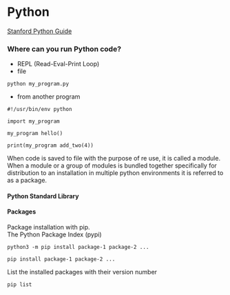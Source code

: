 # Python

[Stanford Python Guide](https://cs.stanford.edu/people/nick/py/)

### Where can you run Python code?
- REPL (Read-Eval-Print Loop)
- file
```
python my_program.py
```
- from another program
```
#!/usr/bin/env python

import my_program

my_program hello()

print(my_program add_two(4))
```

When code is saved to file with the purpose of re use, it is called a module.  
When a module or a group of modules is bundled together specifically for distribution to an installation in multiple python environments it is referred to as a package.  

#### Python Standard Library

#### Packages
Package installation with pip.  
The Python Package Index (pypi)  

```
python3 -m pip install package-1 package-2 ...
```
```
pip install package-1 package-2 ...
```
List the installed packages with their version number  
```
pip list
```
